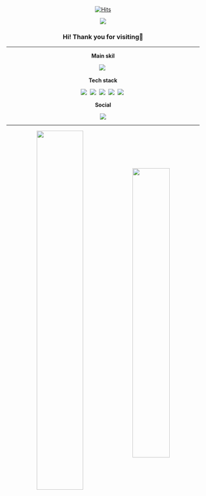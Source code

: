 <div align=center>
  
[![Hits](https://hits.seeyoufarm.com/api/count/incr/badge.svg?url=https%3A%2F%2Fgithub.com%2Fermitaju1&count_bg=%2379C83D&title_bg=%23555555&icon=github.svg&icon_color=%23E7E7E7&title=hits&edge_flat=false)](https://github.com/ermitaju1)


<div align=center>
  
<img src="https://capsule-render.vercel.app/api?type=waving&color=auto&height=250&section=header&text=Seunghee%20Choi&fontSize=40&fontColor=ffffff" />

</div>

### Hi! Thank you for visiting👏
---

**Main skil**
  
<p align="center">
  <img src="https://img.shields.io/badge/Python-3776AB?style=flat-square&logo=Python&logoColor=white"/></a>&nbsp 
</p>

**Tech stack**  
  
<p align="center">
  <img src="https://img.shields.io/badge/Python-3776AB?style=flat-square&logo=Python&logoColor=white"/></a>&nbsp
  <img src="https://img.shields.io/badge/R-276DC3?style=flat-square&logo=R&logoColor=white"/></a>&nbsp
  <img src="https://img.shields.io/badge/MySQL-4479A1?style=flat-square&logo=MySQL&logoColor=white"/></a>&nbsp
  <img src="https://img.shields.io/badge/Linux-FCC624?style=flat-square&logo=Linux&logoColor=white"/></a>&nbsp
  <img src="https://img.shields.io/badge/Ubuntu-E95420?style=flat-square&logo=Ubuntu&logoColor=white"/></a>&nbsp
</p>

**Social**

  <a href="https://nyaaaaam.tistory.com/" height="5" width="10" target="_blank">
     <img src="https://img.shields.io/badge/Tistory-000000?style=flat-square&logo=Tistory&logoColor=white&">
  <a>     
</p>

---

<p align="center">
  <img src="https://github-readme-stats.vercel.app/api?username=ermitaju1&show_icons=true&theme=chartreuse-dark" align="center" width="49%">
  <img src="https://leetcode-stats-six.vercel.app/?username=seungheechoi&theme=dark" align="center" width="44%">
</p>
